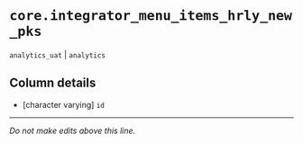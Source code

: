 # `core.integrator_menu_items_hrly_new_pks`
`analytics_uat` | `analytics`

## Column details
* [character varying] `id`

-------------------------------------------------------------------------------
*Do not make edits above this line.*
